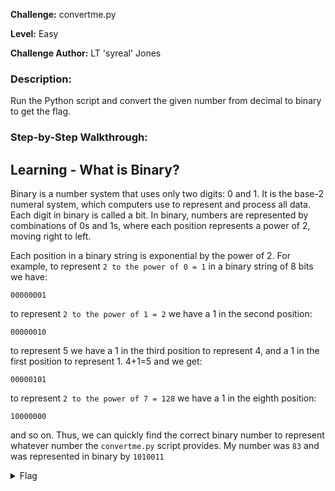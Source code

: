 **Challenge:** convertme.py

**Level:** Easy

**Challenge Author:** LT 'syreal' Jones

### Description: 
Run the Python script and convert the given number from decimal to binary to get the flag.

### Step-by-Step Walkthrough:

## Learning - What is Binary?
Binary is a number system that uses only two digits: 0 and 1. It is the base-2 numeral system, which computers use to represent and process all data. Each digit in binary is called a bit. In binary, numbers are represented by combinations of 0s and 1s, where each position represents a power of 2, moving right to left.

Each position in a binary string is exponential by the power of 2. For example, to represent `2 to the power of 0 = 1` in a binary string of 8 bits we have:

`00000001`

to represent `2 to the power of 1 = 2` we have a 1 in the second position:

`00000010`

to represent 5 we have a 1 in the third position to represent 4, and a 1 in the first position to represent 1. 4+1=5 and we get:

`00000101`

to represent `2 to the power of 7 = 128` we have a 1 in the eighth position:

`10000000`

and so on. Thus, we can quickly find the correct binary number to represent whatever number the `convertme.py` script provides. My number was `83` and was represented in binary by `1010011`

<details><summary>Flag</summary>
    <pre>
    picoCTF{4ll_y0ur_b4535_722f6b39}
    </pre>
   </details>